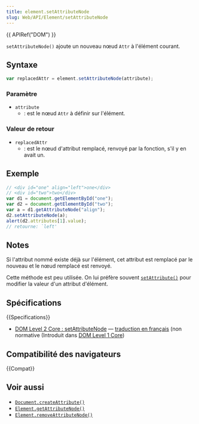 ```yaml
---
title: element.setAttributeNode
slug: Web/API/Element/setAttributeNode
---
```


{{ APIRef("DOM") }}

`setAttributeNode()` ajoute un nouveau nœud `Attr` à l'élément courant.

## Syntaxe

```js
var replacedAttr = element.setAttributeNode(attribute);
```

### Paramètre

- `attribute` 
    - : est le nœud `Attr` à définir sur l'élément.

### Valeur de retour

- `replacedAttr`
    - : est le nœud d'attribut remplacé, renvoyé par la fonction, s'il y en avait un.

## Exemple

```js
// <div id="one" align="left">one</div>
// <div id="two">two</div>
var d1 = document.getElementById("one");
var d2 = document.getElementById("two");
var a = d1.getAttributeNode("align");
d2.setAttributeNode(a);
alert(d2.attributes[1].value);
// retourne: `left'
```

## Notes

Si l'attribut nommé existe déjà sur l'élément, cet attribut est remplacé par le nouveau et le nœud remplacé est renvoyé.

Cette méthode est peu utilisée. On lui préfère souvent [`setAttribute()`](/fr/docs/Web/API/Element/setAttribute) pour modifier la valeur d'un attribut d'élément.

## Spécifications

{{Specifications}}

- [DOM Level 2 Core&nbsp;: setAttributeNode](https://www.w3.org/TR/DOM-Level-2-Core/core.html#ID-887236154) — [traduction en français](http://www.yoyodesign.org/doc/w3c/dom2-core/core.html#ID-887236154) (non normative (Introduit dans [DOM Level 1 Core](https://www.w3.org/TR/REC-DOM-Level-1/level-one-core.html#method-setAttributeNode))

## Compatibilité des navigateurs

{{Compat}}

## Voir aussi

- [`Document.createAttribute()`](/fr/docs/Web/API/Document/createAttribute)
- [`Element.getAttributeNode()`](/fr/docs/Web/API/Element/getAttributeNode)
- [`Element.removeAttributeNode()`](/fr/docs/Web/API/Element/removeAttributeNode)